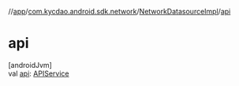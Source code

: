 //[app](../../../index.md)/[com.kycdao.android.sdk.network](../index.md)/[NetworkDatasourceImpl](index.md)/[api](api.md)

# api

[androidJvm]\
val [api](api.md): [APIService](../../com.kycdao.android.sdk.network.api/-a-p-i-service/index.md)
